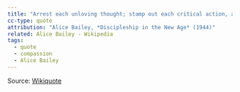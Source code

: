 ```yaml
---
title: "Arrest each unloving thought; stamp out each critical action, and teach yourself to love all beings - not in theory but in deed and in truth."
cc-type: quote
attribution: "Alice Bailey, *Discipleship in the New Age* (1944)"
related: Alice Bailey - Wikipedia
tags:
  - quote
  - compassion
  - Alice Bailey
---
```

Source: [Wikiquote](https://en.wikiquote.org/wiki/Compassion)